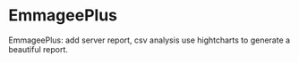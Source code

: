 EmmageePlus
===========

EmmageePlus: add server report, csv analysis use hightcharts  to generate a beautiful report.
